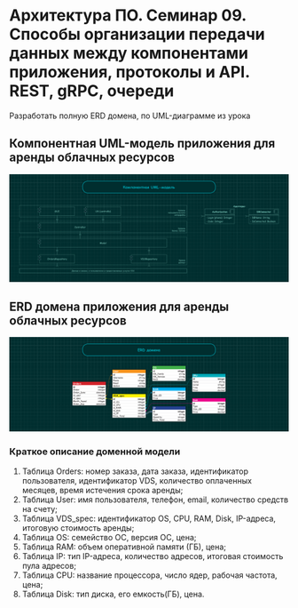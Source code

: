 
# Архитектура ПО. Семинар 09. Способы организации передачи данных между компонентами приложения, протоколы и API. REST, gRPC, очереди

Разработать полную ERD домена, по UML-диаграмме из урока

## Компонентная UML-модель приложения для аренды облачных ресурсов

![Компонентная UML-модель приложения для аренды облачных ресурсов](/Seminar09-page01.png "UML-модель")

## ERD домена приложения для аренды облачных ресурсов
![ERD домена приложения для аренды облачных ресурсов](/Seminar09-page02.png "ERD домена")

### Краткое описание доменной модели

1. Таблица Orders: номер заказа, дата заказа, идентификатор пользователя, идентификатор VDS, количество оплаченных месяцев, время истечения срока аренды;
2. Таблица User: имя пользователя, телефон, email, количество средств на счету;
3. Таблица VDS_spec: идентификатор OS, CPU, RAM, Disk, IP-адреса, итоговую стоимость аренды;
4. Таблица OS: семейство ОС, версия ОС, цена;
5. Таблица RAM: объем оперативной памяти (ГБ), цена;
6. Таблица IP: тип IP-адреса, количество адресов, итоговая стоимость пула адресов;
7. Таблица CPU: название процессора, число ядер, рабочая частота, цена;
8. Таблица Disk: тип диска, его емкость(ГБ), цена.